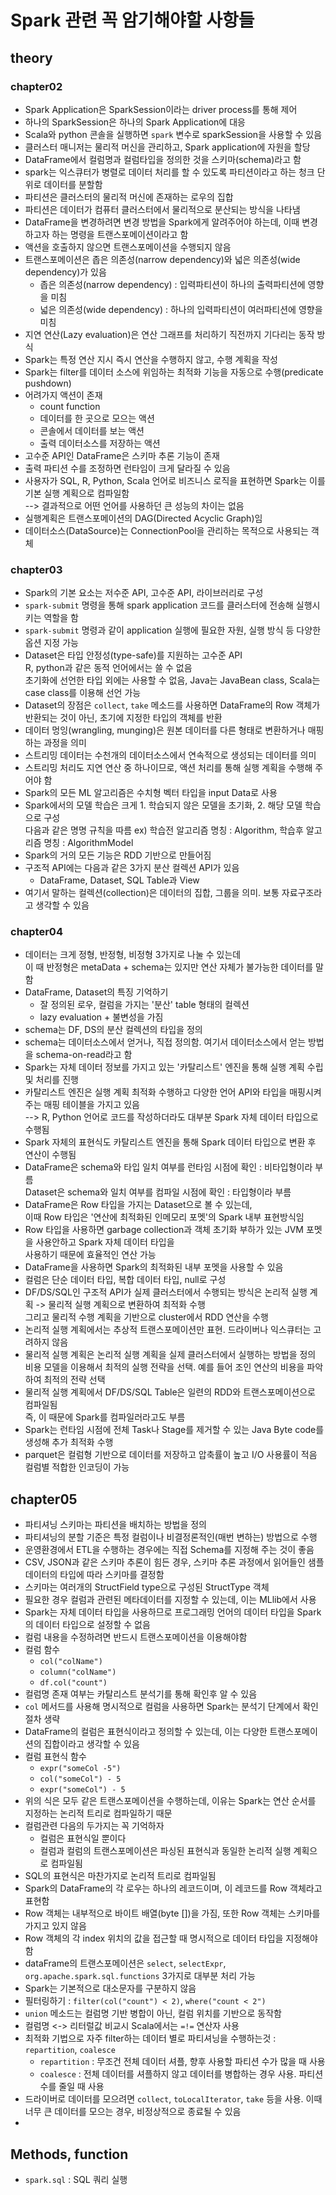 # Spark 관련 꼭 암기해야할 사항들
## theory
### chapter02
- Spark Application은 SparkSession이라는 driver process를 통해 제어
- 하나의 SparkSession은 하나의 Spark Application에 대응
- Scala와 python 콘솔을 실행하면 `spark` 변수로 sparkSession을 사용할 수 있음
- 클러스터 매니저는 물리적 머신을 관리하고, Spark application에 자원을 할당
- DataFrame에서 컬럼명과 컬럼타입을 정의한 것을 스키마(schema)라고 함
- spark는 익스큐터가 병렬로 데이터 처리를 할 수 있도록 파티션이라고 하는 청크 단위로 데이터를 분할함
- 파티션은 클러스터의 물리적 머신에 존재하는 로우의 집합
- 파티션은 데이터가 컴퓨터 클러스터에서 물리적으로 분산되는 방식을 나타냄
- DataFrame을 변경하려면 변경 방법을 Spark에게 알려주어야 하는데, 이때 변경하고자 하는 명령을 트랜스포메이션이라고 함
- 액션을 호출하지 않으면 트랜스포메이션을 수행되지 않음
- 트랜스포메이션은 좁은 의존성(narrow dependency)와 넓은 의존성(wide dependency)가 있음
  - 좁은 의존성(narrow dependency) : 입력파티션이 하나의 출력파티션에 영향을 미침
  - 넓은 의존성(wide dependency) : 하나의 입력파티션이 여러파티션에 영향을 미침
- 지연 연산(Lazy evaluation)은 연산 그래프를 처리하기 직전까지 기다리는 동작 방식
- Spark는 특정 연산 지시 즉시 연산을 수행하지 않고, 수행 계획을 작성
- Spark는 filter를 데이터 소스에 위임하는 최적화 기능을 자동으로 수행(predicate pushdown)
- 어려가지 액션이 존재
  - count function
  - 데이터를 한 곳으로 모으는 액션
  - 콘솔에서 데이터를 보는 액션
  - 출력 데이터소스를 저장하는 액션
- 고수준 API인 DataFrame은 스키마 추론 기능이 존재
- 출력 파티션 수를 조정하면 런타임이 크게 달라질 수 있음
- 사용자가 SQL, R, Python, Scala 언어로 비즈니스 로직을 표현하면 Spark는 이를 기본 실행 계획으로 컴파일함  
  --> 결과적으로 어떤 언어를 사용하던 큰 성능의 차이는 없음
- 실행계획은 트랜스포메이션의 DAG(Directed Acyclic Graph)임
- 데이터소스(DataSource)는 ConnectionPool을 관리하는 목적으로 사용되는 객체

### chapter03 
- Spark의 기본 요소는 저수준 API, 고수준 API, 라이브러리로 구성
- `spark-submit` 명령을 통해 spark application 코드를 클러스터에 전송해 실행시키는 역할을 함
- `spark-submit` 명령과 같이 application 실행에 필요한 자원, 실행 방식 등 다양한 옵션 지정 가능
- Dataset은 타입 안정성(type-safe)를 지원하는 고수준 API  
  R, python과 같은 동적 언어에서는 쓸 수 없음  
  초기화에 선언한 타입 외에는 사용할 수 없음, Java는 JavaBean class, Scala는 case class를 이용해 선언 가능 
- Dataset의 장점은 `collect`, `take` 메소드를 사용하면 DataFrame의 Row 객체가 반환되는 것이 아닌, 초기에 지정한 타입의 객체를 반환
- 데이터 멍잉(wrangling, munging)은 원본 데이터를 다른 형태로 변환하거나 매핑하는 과정을 의미
- 스트리밍 데이터는 수천개의 데이터소스에서 연속적으로 생성되는 데이터를 의미  
- 스트리밍 처리도 지연 연산 중 하나이므로, 액션 처리를 통해 실행 계획을 수행해 주어야 함
- Spark의 모든 ML 알고리즘은 수치형 벡터 타입을 input Data로 사용
- Spark에서의 모델 학습은 크게 1. 학습되지 않은 모델을 초기화, 2. 해당 모델 학습으로 구성  
  다음과 같은 명명 규칙을 따름 ex) 학습전 알고리즘 명칭 : Algorithm, 학습후 알고리즘 명칭 : AlgorithmModel
- Spark의 거의 모든 기능은 RDD 기반으로 만들어짐
- 구조적 API에는 다음과 같은 3가지 분산 컬렉션 API가 있음
  - DataFrame, Dataset, SQL Table과 View
- 여기서 말하는 컬렉션(collection)은 데이터의 집합, 그룹을 의미. 보통 자료구조라고 생각할 수 있음

### chapter04
- 데이터는 크게 정형, 반정형, 비정형 3가지로 나눌 수 있는데  
  이 때 반정형은 metaData + schema는 있지만 연산 자체가 불가능한 데이터를 말함
- DataFrame, Dataset의 특징 기억하기   
  - 잘 정의된 로우, 컬럼을 가지는 '분산' table 형태의 컬렉션
  - lazy evaluation + 불변성을 가짐
- schema는 DF, DS의 분산 컬렉션의 타입을 정의
- schema는 데이터소스에서 얻거나, 직접 정의함. 여기서 데이터소스에서 얻는 방법을 schema-on-read라고 함
- Spark는 자체 데이터 정보를 가지고 있는 '카탈리스트' 엔진을 통해 실행 계획 수립 및 처리를 진행
- 카탈리스트 엔진은 실행 계획 최적화 수행하고 다양한 언어 API와 타입을 매핑시켜주는 매핑 테이블을 가지고 있음  
  --> R, Python 언어로 코드를 작성하더라도 대부분 Spark 자체 데이터 타입으로 수행됨
- Spark 자체의 표현식도 카탈리스트 엔진을 통해 Spark 데이터 타입으로 변환 후 연산이 수행됨
- DataFrame은 schema와 타입 일치 여부를 런타임 시점에 확인 : 비타입형이라 부름  
  Dataset은 schema와 일치 여부를 컴파일 시점에 확인 : 타입형이라 부름
- DataFrame은 Row 타입을 가지는 Dataset으로 볼 수 있는데,  
  이때 Row 타입은 '연산에 최적화된 인메모리 포멧'의 Spark 내부 표현방식임
- Row 타입을 사용하면 garbage collection과 객체 초기화 부하가 있는 JVM 포멧을 사용안하고 Spark 자체 데이터 타입을  
  사용하기 때문에 효율적인 연산 가능
- DataFrame을 사용하면 Spark의 최적화된 내부 포멧을 사용할 수 있음
- 컬럼은 단순 데이터 타입, 복합 데이터 타입, null로 구성
- DF/DS/SQL인 구조적 API가 실제 클러스터에서 수행되는 방식은 논리적 실행 계획 -> 물리적 실행 계획으로 변환하여 최적화 수행  
  그리고 물리적 수행 계획을 기반으로 cluster에서 RDD 연산을 수행
- 논리적 실행 계획에서는 추상적 트랜스포메이션만 표현. 드라이버나 익스큐터는 고려하지 않음
- 물리적 실행 계획은 논리적 실행 계획을 실제 클러스터에서 실행하는 방법을 정의  
  비용 모델을 이용해서 최적의 실행 전략을 선택. 예를 들어 조인 연산의 비용을 파악하여 최적의 전략 선택
- 물리적 실행 계획에서 DF/DS/SQL Table은 일련의 RDD와 트랜스포메이션으로 컴파일됨  
  즉, 이 때문에 Spark를 컴파일러라고도 부름
- Spark는 런타임 시점에 전체 Task나 Stage를 제거할 수 있는 Java Byte code를 생성해 추가 최적화 수행
- parquet은 컬럼형 기반으로 데이터를 저장하고 압축률이 높고 I/O 사용률이 적음  
  컬럼별 적합한 인코딩이 가능

## chapter05
- 파티셔닝 스키마는 파티션을 배치하는 방법을 정의
- 파티셔닝의 분할 기준은 특정 컬럼이나 비결정론적인(매번 변하는) 방법으로 수행
- 운영환경에서 ETL을 수행하는 경우에는 직접 Schema를 지정해 주는 것이 좋음
- CSV, JSON과 같은 스키마 추론이 힘든 경우, 스키마 추론 과정에서 읽어들인 샘플 데이터의 타입에 따라 스키마를 결정함
- 스키마는 여러개의 StructField type으로 구성된 StructType 객체
- 필요한 경우 컬럼과 관련된 메타데이터를 지정할 수 있는데, 이는 MLlib에서 사용
- Spark는 자체 데이터 타입을 사용하므로 프로그래밍 언어의 데이터 타입을 Spark의 데이터 타입으로 설정할 수 없음
- 컬럼 내용을 수정하려면 반드시 트랜스포메이션을 이용해야함
- 컬럼 함수  
  - `col("colName")`
  - `column("colName")`
  - `df.col("count")`
- 컬럼명 존재 여부는 카탈리스트 분석기를 통해 확인후 알 수 있음
- `col` 메서드를 사용해 명시적으로 컬럼을 사용하면 Spark는 분석기 단계에서 확인 절차 생략
- DataFrame의 컬럼은 표현식이라고 정의할 수 있는데, 이는 다양한 트랜스포메이션의 집합이라고 생각할 수 있음
- 컬럼 표현식 함수
  - `expr("someCol -5")`
  - `col("someCol") - 5`
  - `expr("someCol") - 5`
- 위의 식은 모두 같은 트랜스포메이션을 수행하는데, 이유는 Spark는 연산 순서를 지정하는 논리적 트리로 컴파일하기 때문
- 컬럼관련 다음의 두가지는 꼭 기억하자
  - 컬럼은 표현식일 뿐이다
  - 컬럼과 컬럼의 트랜스포메이션은 파싱된 표현식과 동일한 논리적 실행 계획으로 컴파일됨
- SQL의 표현식은 마찬가지로 논리적 트리로 컴파일됨
- Spark의 DataFrame의 각 로우는 하나의 레코드이며, 이 레코드를 Row 객체라고 표현함
- Row 객체는 내부적으로 바이트 배열(byte [])을 가짐, 또한 Row 객체는 스키마를 가지고 있지 않음
- Row 객체의 각 index 위치의 값을 접근할 때 명시적으로 데이터 타입을 지정해야 함
- dataFrame의 트랜스포메이션은 `select`, `selectExpr`, `org.apache.spark.sql.functions` 3가지로 대부분 처리 가능
- Spark는 기본적으로 대소문자를 구분하지 않음
- 필터링하기 : `filter(col("count") < 2)`, `where("count < 2")`
- `union` 메소드는 컬럼명 기반 병합이 아닌, 컬럼 위치를 기반으로 동작함
- 컬럼명 <-> 리터럴값 비교시 Scala에서는 `=!=` 연산자 사용
- 최적화 기법으로 자주 filter하는 데이터 별로 파티셔닝을 수행하는것 : `repartition`, `coalesce`    
  - `repartition` : 무조건 전체 데이터 셔플, 향후 사용할 파티션 수가 많을 때 사용
  -  `coalesce` : 전체 데이터를 셔플하지 않고 데이터를 병합하는 경우 사용. 파티션 수를 줄일 때 사용
- 드라이버로 데이터를 모으려면 `collect`, `toLocalIterator`, `take` 등을 사용. 이때 너무 큰 데이터를 모으는 경우, 비정상적으로 종료될 수 있음
- 

## Methods, function 
- `spark.sql` : SQL 쿼리 실행
 